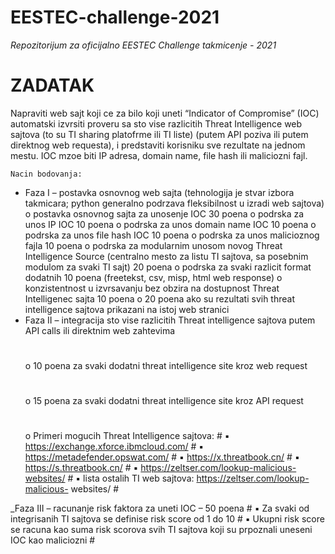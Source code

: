 # EESTEC-challenge-2021
_Repozitorijum za oficijalno EESTEC Challenge takmicenje - 2021_

# ZADATAK

Napraviti web sajt koji ce za bilo koji uneti “Indicator of Compromise” (IOC) automatski izvrsiti proveru
sa sto vise razlicitih Threat Intelligence web sajtova (to su TI sharing platofrme ili TI liste) (putem API
poziva ili putem direktnog web requesta), i predstaviti korisniku sve rezultate na jednom mestu. IOC
mzoe biti IP adresa, domain name, file hash ili maliciozni fajl.

```
Nacin bodovanja:
```
- Faza I – postavka osnovnog web sajta (tehnologija je stvar izbora takmicara; python
    generalno podrzava fleksibilnost u izradi web sajtova)
       o postavka osnovnog sajta za unosenje IOC 30 poena
       o podrska za unos IP IOC 10 poena
       o podrska za unos domain name IOC 10 poena
       o podrska za unos file hash IOC 10 poena
       o podrska za unos malicioznog fajla 10 poena
       o podrska za modularnim unosom novog Threat Intelligence Source (centralno
          mesto za listu TI sajtova, sa posebnim modulom za svaki TI sajt) 20 poena
       o podrska za svaki razlicit format dodatnih 10 poena (freetekst, csv, misp, html
          web response)
       o konzistentnost u izvrsavanju bez obzira na dostupnost Threat Intelligenec sajta
          10 poena
       o 20 poena ako su rezultati svih threat intelligence sajtova prikazani na istoj web
          stranici
- Faza II – integracija sto vise razlicitih Threat intelligence sajtova putem API calls ili direktnim
    web zahtevima
     #
     o 10 poena za svaki dodatni threat intelligence site kroz web request
     #
     o 15 poena za svaki dodatni threat intelligence site kroz API request
     #
     #
     o Primeri mogucih Threat Intelligence sajtova:
          #
          ▪ https://exchange.xforce.ibmcloud.com/
          #
          ▪ https://metadefender.opswat.com/
          #
          ▪ https://x.threatbook.cn/
          #
          ▪ https://s.threatbook.cn/
          #
          ▪ https://zeltser.com/lookup-malicious-websites/
          #
          ▪ lista ostalih TI web sajtova: https://zeltser.com/lookup-malicious-
             websites/
          #

_Faza III – racunanje risk faktora za uneti IOC – 50 poena
    #
    ▪ Za svaki od integrisanih TI sajtova se definise risk score od 1 do 10
    #
    ▪ Ukupni risk score se racuna kao suma risk scorova svih TI sajtova koji su
       prpoznali uneseni IOC kao maliciozni
    #

